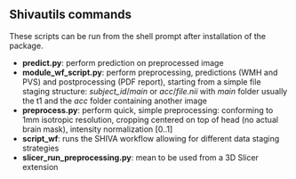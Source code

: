 Shivautils commands
-------------------
These scripts can be run from the shell prompt after installation of the package.

* **predict.py**: perform prediction on preprocessed image
* **module_wf_script.py**: perform preprocessing, predictions (WMH and PVS) and postprocessing (PDF report), starting from a simple file staging structure: *subject_id*/*main* or *acc*/*file.nii* with *main* folder usually the t1 and the *acc* folder containing another image
* **preprocess.py**: perform quick, simple preprocessing: conforming to 1mm isotropic resolution, cropping centered on top of head (no actual brain mask), intensity normalization [0..1]
* **script_wf**: runs the SHIVA workflow allowing for different data staging strategies
* **slicer_run_preprocessing.py**: mean to be used from a 3D Slicer extension